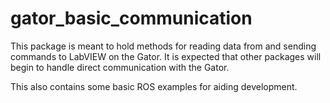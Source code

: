 # gator_basic_communication
This package is meant to hold methods for reading data from and sending commands to LabVIEW on the Gator. It is expected that other packages will begin to handle direct communication with the Gator.

This also contains some basic ROS examples for aiding development.